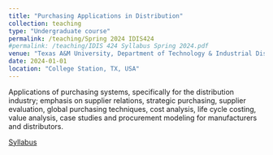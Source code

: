```yaml
---
title: "Purchasing Applications in Distribution"
collection: teaching
type: "Undergraduate course"
permalink: /teaching/Spring 2024 IDIS424
#permalink: /teaching/IDIS 424 Syllabus Spring 2024.pdf
venue: "Texas A&M University, Department of Technology & Industrial Distribution"
date: 2024-01-01
location: "College Station, TX, USA"
---
```


Applications of purchasing systems, specifically for the distribution industry; emphasis on supplier relations, 
strategic purchasing, supplier evaluation, global purchasing techniques, cost analysis, life cycle costing, value 
analysis, case studies and procurement modeling for manufacturers and distributors.

[Syllabus](https://github.com/WANGZHIDE93429/WANGZHIDE93429.github.io/blob/master/_teaching/IDIS%20424%20Syllabus%20Spring%202024.pdf)